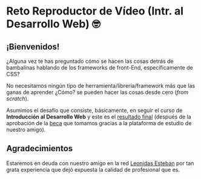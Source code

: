 # Reto Reproductor de Vídeo (Intr. al Desarrollo Web)  🤓
## ¡Bienvenidos!
¿Alguna vez te has preguntado cómo se hacen las cosas detrás de bambalinas hablando de los frameworks de front-End, específicamente de CSS?

No necesitamos ningún tipo de herramienta/librería/framework más que las ganas de aprender ¿Cómo? se pueden hacer las cosas desde cero (*from scratch*).

Asumimos el desafío que consiste, básicamente, en seguir el curso de **Introducción al Desarrollo Web** y este es el [resultado final](https://mvelasquezo.github.io/video-player/ "resultado final") (después de la aprobación de la [beca](https://leonidasesteban.com/blog/becas-por-estudiar "beca") que tomamos gracias a la plataforma de estudio de nuestro amigo).

## Agradecimientos
Estaremos en deuda con nuestro amigo en la red [Leonidas Esteban](https://leonidasesteban.com/ "Leonidas Esteban") por tan grata experiencia que dejó expuesta la calidad de profesional que es.
